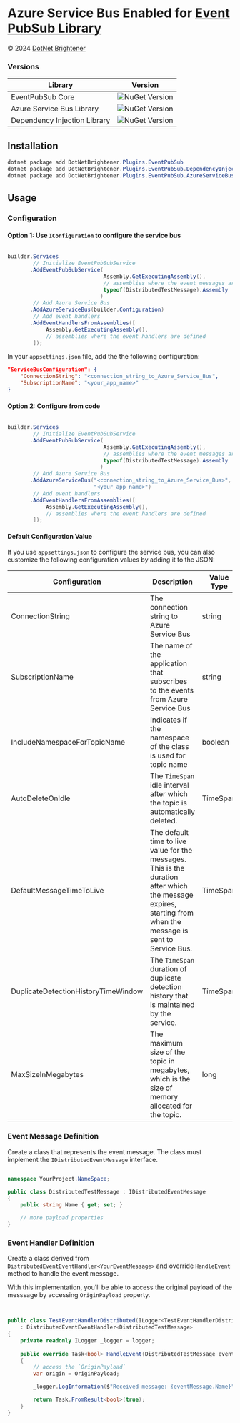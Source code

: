 # Azure Service Bus Enabled for [Event PubSub Library](https://www.nuget.org/packages/DotNetBrightener.Plugins.EventPubSub)


&copy; 2024 [DotNet Brightener](mailto:admin@dotnetbrightener.com)


### Versions
| Library | Version |
| --- | --- |
| EventPubSub Core  |![NuGet Version](https://img.shields.io/nuget/v/DotNetBrightener.Plugins.EventPubSub) |
| Azure Service Bus Library |![NuGet Version](https://img.shields.io/nuget/v/DotNetBrightener.Plugins.EventPubSub.AzureServiceBus) |
| Dependency Injection Library |![NuGet Version](https://img.shields.io/nuget/v/DotNetBrightener.Plugins.EventPubSub.DependencyInjection) |


## Installation

```powershell
dotnet package add DotNetBrightener.Plugins.EventPubSub
dotnet package add DotNetBrightener.Plugins.EventPubSub.DependencyInjection
dotnet package add DotNetBrightener.Plugins.EventPubSub.AzureServiceBus
```

## Usage 

### Configuration

#### Option 1: Use `IConfiguration` to configure the service bus

```csharp

builder.Services
        // Initialize EventPubSubService
       .AddEventPubSubService(
                              Assembly.GetExecutingAssembly(),
                              // assemblies where the event messages are defined
                              typeof(DistributedTestMessage).Assembly
                             )
        // Add Azure Service Bus
       .AddAzureServiceBus(builder.Configuration)
        // Add event handlers
       .AddEventHandlersFromAssemblies([
            Assembly.GetExecutingAssembly(),
            // assemblies where the event handlers are defined
        ]);
```

In your `appsettings.json` file, add the the following configuration:

```json
"ServiceBusConfiguration": {
    "ConnectionString": "<connection_string_to_Azure_Service_Bus",
    "SubscriptionName": "<your_app_name>"
} 
```


#### Option 2: Configure from code

```csharp   

builder.Services
        // Initialize EventPubSubService
       .AddEventPubSubService(
                              Assembly.GetExecutingAssembly(),
                              // assemblies where the event messages are defined
                              typeof(DistributedTestMessage).Assembly
                             )
        // Add Azure Service Bus
       .AddAzureServiceBus("<connection_string_to_Azure_Service_Bus>",
                           "<your_app_name>")
        // Add event handlers
       .AddEventHandlersFromAssemblies([
            Assembly.GetExecutingAssembly(),
            // assemblies where the event handlers are defined
        ]);
```

#### Default Configuration Value

If you use `appsettings.json` to configure the service bus, you can also customize the following configuration values by adding it to the JSON:

| Configuration | Description | Value Type | Default Value |
| --- | --- | --- | --- |
| ConnectionString | The connection string to Azure Service Bus | string | `required`, must specify |
| SubscriptionName | The name of the application that subscribes to the events from Azure Service Bus | string | `required`, must specify |
| IncludeNamespaceForTopicName | Indicates if the namespace of the class is used for topic name | boolean | `true`, means the namespace will be used for topic name.<br />Set to `false` to only use class name as topic name |
| AutoDeleteOnIdle | The `TimeSpan` idle interval after which the topic is automatically deleted. | TimeSpan | `TimeSpan.FromDays(90)`, means the topic will be automatically deleted after 90 days. |
| DefaultMessageTimeToLive | The default time to live value for the messages. This is the duration after which the message expires, starting from when the message is sent to Service Bus. | TimeSpan | `TimeSpan.FromDays(5)` |
| DuplicateDetectionHistoryTimeWindow | The `TimeSpan` duration of duplicate detection history that is maintained by the service. | TimeSpan | `TimeSpan.FromMinutes(1)` |
| MaxSizeInMegabytes | The maximum size of the topic in megabytes, which is the size of memory allocated for the topic. | long | `5120` |

### Event Message Definition

Create a class that represents the event message. The class must implement the `IDistributedEventMessage` interface.

```csharp

namespace YourProject.NameSpace;

public class DistributedTestMessage : IDistributedEventMessage
{
    public string Name { get; set; }

    // more payload properties
}

```

### Event Handler Definition

Create a class derived from `DistributedEventEventHandler<YourEventMessage>` and override `HandleEvent` method to handle the event message.

With this implementation, you'll be able to access the original payload of the messsage by accessing `OriginPayload` property.

```csharp


public class TestEventHandlerDistributed(ILogger<TestEventHandlerDistributed> logger)
    : DistributedEventEventHandler<DistributedTestMessage>
{
    private readonly ILogger _logger = logger;
    
    public override Task<bool> HandleEvent(DistributedTestMessage eventMessage)
    {
        // access the `OriginPayload` 
        var origin = OriginPayload;

        _logger.LogInformation($"Received message: {eventMessage.Name}");

        return Task.FromResult<bool>(true);
    }
}

```